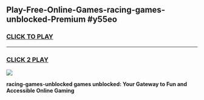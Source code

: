 
## Play-Free-Online-Games-racing-games-unblocked-Premium #y55eo
<h3>
<a href="https://premium.freeplayer.one?title=racing-games-unblocked&ref=8M">CLICK TO PLAY</a></h3>
<hr>

<h3>
<a href="https://premium.freeplayer.one?title=racing-games-unblocked&ref=8M">CLICK 2 PLAY</a>
  
</h3>

<a href="https://premium.freeplayer.one?title=racing-games-unblocked&ref=8M"><img src="https://clearcache.store/games.png"></a>


**racing-games-unblocked games unblocked: Your Gateway to Fun and Accessible Online Gaming**
